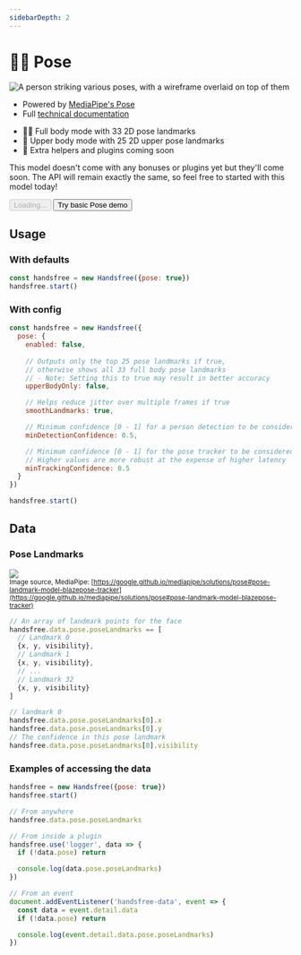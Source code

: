 ```yaml
---
sidebarDepth: 2
---
```

# 🤸‍♀️ Pose


<div class="row align-top">
  <div class="col-6">
    <p><img alt="A person striking various poses, with a wireframe overlaid on top of them" src="https://media0.giphy.com/media/VJ7aDV6F5id8wY2Ff0/giphy.gif" /></p>
    <ul>
      <li>Powered by <a href="https://www.npmjs.com/package/@mediapipe/pose">MediaPipe's Pose</a></li>
      <li>Full <a href="https://google.github.io/mediapipe/solutions/pose.html">technical documentation</a></li>
    </ul>
  </div>
  <div class="col-6">
    <Window title="Overview and basic demo">
      <section>
        <ul>
          <li>🤸‍♀️ Full body mode with 33 2D pose landmarks</li>
          <li>🤺 Upper body mode with 25 2D upper pose landmarks</li>
          <li>📅 Extra helpers and plugins coming soon</li>
        </ul>
        <p>This model doesn't come with any bonuses or plugins yet but they'll come soon. The API will remain exactly the same, so feel free to started with this model today!</p>
        <div>
          <HandsfreeToggle class="full-width handsfree-hide-when-started-without-pose" text-off="Try basic Pose demo" text-on="Stop Pose Model" :opts="demoOpts" />
          <button class="handsfree-show-when-started-without-pose handsfree-show-when-loading" disabled><Fa-Spinner spin /> Loading...</button>
          <button class="handsfree-show-when-started-without-pose handsfree-hide-when-loading" @click="startDemo"><Fa-Video /> Try basic Pose demo</button>
        </div>
      </section>
    </Window>
  </div>
</div>

## Usage

### With defaults

```js
const handsfree = new Handsfree({pose: true})
handsfree.start()
```

### With config

```js
const handsfree = new Handsfree({
  pose: {
    enabled: false,
    
    // Outputs only the top 25 pose landmarks if true,
    // otherwise shows all 33 full body pose landmarks
    // - Note: Setting this to true may result in better accuracy 
    upperBodyOnly: false,

    // Helps reduce jitter over multiple frames if true
    smoothLandmarks: true,

    // Minimum confidence [0 - 1] for a person detection to be considered detected
    minDetectionConfidence: 0.5,

    // Minimum confidence [0 - 1] for the pose tracker to be considered detected
    // Higher values are more robust at the expense of higher latency
    minTrackingConfidence: 0.5
  }
})

handsfree.start()
```

## Data

### Pose Landmarks
![](https://google.github.io/mediapipe/images/mobile/pose_tracking_full_body_landmarks.png)
<br><small>Image source, MediaPipe: [https://google.github.io/mediapipe/solutions/pose#pose-landmark-model-blazepose-tracker](https://google.github.io/mediapipe/solutions/pose#pose-landmark-model-blazepose-tracker)</small>

```js
// An array of landmark points for the face
handsfree.data.pose.poseLandmarks == [
  // Landmark 0
  {x, y, visibility},
  // Landmark 1
  {x, y, visibility},
  // ...
  // Landmark 32
  {x, y, visibility}
]

// landmark 0
handsfree.data.pose.poseLandmarks[0].x
handsfree.data.pose.poseLandmarks[0].y
// The confidence in this pose landmark
handsfree.data.pose.poseLandmarks[0].visibility
```

### Examples of accessing the data

```js
handsfree = new Handsfree({pose: true})
handsfree.start()

// From anywhere
handsfree.data.pose.poseLandmarks

// From inside a plugin
handsfree.use('logger', data => {
  if (!data.pose) return

  console.log(data.pose.poseLandmarks)
})

// From an event
document.addEventListener('handsfree-data', event => {
  const data = event.detail.data
  if (!data.pose) return

  console.log(event.detail.data.pose.poseLandmarks)
})
```

<!-- Code -->
<script>
export default {
  data () {
    return {
      demoOpts: {
        weboji: false,
        hands: false,
        facemesh: false,
        pose: true,
        holistic: false,
        handpose: false
      }
    }
  },

  methods: {
    /**
     * Start the page with our preset options
     */
    startDemo () {
      this.$root.handsfree.update(this.demoOpts)
    }
  }
}
</script>